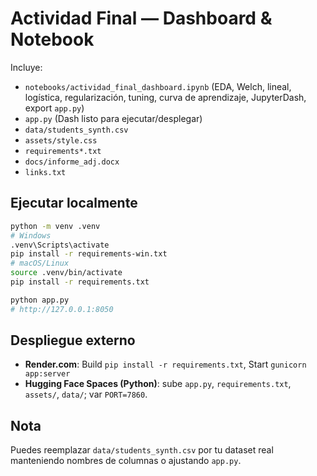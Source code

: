 # Actividad Final — Dashboard & Notebook

Incluye:
- `notebooks/actividad_final_dashboard.ipynb` (EDA, Welch, lineal, logística, regularización, tuning, curva de aprendizaje, JupyterDash, export `app.py`)
- `app.py` (Dash listo para ejecutar/desplegar)
- `data/students_synth.csv`
- `assets/style.css`
- `requirements*.txt`
- `docs/informe_adj.docx`
- `links.txt`

## Ejecutar localmente
```bash
python -m venv .venv
# Windows
.venv\Scripts\activate
pip install -r requirements-win.txt
# macOS/Linux
source .venv/bin/activate
pip install -r requirements.txt

python app.py
# http://127.0.0.1:8050
```

## Despliegue externo
- **Render.com**: Build `pip install -r requirements.txt`, Start `gunicorn app:server`
- **Hugging Face Spaces (Python)**: sube `app.py`, `requirements.txt`, `assets/`, `data/`; var `PORT=7860`.

## Nota
Puedes reemplazar `data/students_synth.csv` por tu dataset real manteniendo nombres de columnas o ajustando `app.py`.
